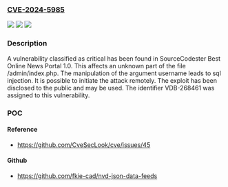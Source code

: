 ### [CVE-2024-5985](https://cve.mitre.org/cgi-bin/cvename.cgi?name=CVE-2024-5985)
![](https://img.shields.io/static/v1?label=Product&message=Best%20Online%20News%20Portal&color=blue)
![](https://img.shields.io/static/v1?label=Version&message=%3D%201.0%20&color=brighgreen)
![](https://img.shields.io/static/v1?label=Vulnerability&message=CWE-89%20SQL%20Injection&color=brighgreen)

### Description

A vulnerability classified as critical has been found in SourceCodester Best Online News Portal 1.0. This affects an unknown part of the file /admin/index.php. The manipulation of the argument username leads to sql injection. It is possible to initiate the attack remotely. The exploit has been disclosed to the public and may be used. The identifier VDB-268461 was assigned to this vulnerability.

### POC

#### Reference
- https://github.com/CveSecLook/cve/issues/45

#### Github
- https://github.com/fkie-cad/nvd-json-data-feeds

